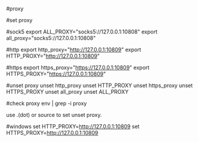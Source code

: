 #proxy

#set proxy

#sock5
export ALL_PROXY="socks5://127.0.0.1:10808"
export all_proxy="socks5://127.0.0.1:10808"

#http
export http_proxy="http://127.0.0.1:10809"
export HTTP_PROXY="http://127.0.0.1:10809"

#https
export https_proxy="https://127.0.0.1:10809"
export HTTPS_PROXY="https://127.0.0.1:10809"


#unset proxy
unset http_proxy
unset HTTP_PROXY
unset https_proxy
unset HTTPS_PROXY
unset all_proxy
unset ALL_PROXY

#check proxy
env | grep -i proxy


use .(dot) <filename> or source <filename> to set unset proxy.



#windows
set HTTP_PROXY=http://127.0.0.1:10809
set HTTPS_PROXY=http://127.0.0.1:10809
 
